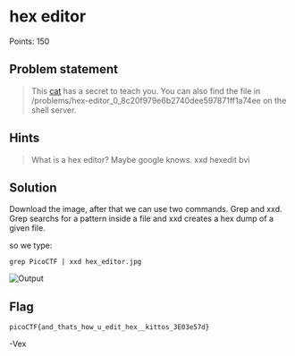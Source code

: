 # hex editor 

Points: 150

## Problem statement
>  This [cat](https://2018shell.picoctf.com/static/e1230cc4fc0b9b6d8fa6da0b4b918b4f/hex_editor.jpg) has a secret to teach you. You can also find the file in /problems/hex-editor_0_8c20f979e6b2740dee597871ff1a74ee on the shell server. 

## Hints
>  What is a hex editor?
>  Maybe google knows.
>  xxd
>  hexedit
>  bvi

## Solution

Download the image, after that we can use two commands.
Grep and xxd. Grep searchs for a pattern inside a file and xxd creates a hex dump of a given file.

so we type: 
```console
grep PicoCTF | xxd hex_editor.jpg
```
 

![Output](https://i.imgur.com/yBLrmBSl.png)


## Flag

`picoCTF{and_thats_how_u_edit_hex__kittos_3E03e57d}`

-Vex	
